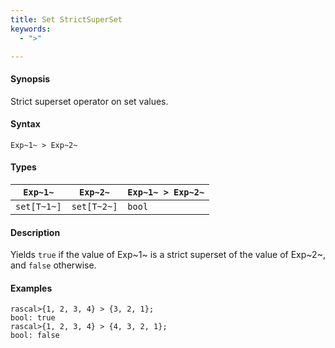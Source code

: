 ```yaml
---
title: Set StrictSuperSet
keywords:
  - ">"

---
```


#### Synopsis

Strict superset operator on set values.

#### Syntax

`Exp~1~ > Exp~2~`

#### Types

| `Exp~1~`    |  `Exp~2~`    | `Exp~1~ > Exp~2~`  |
| --- | --- | --- |
| `set[T~1~]` |  `set[T~2~]` | `bool`               |

#### Description

Yields `true` if the value of Exp~1~ is a strict superset of the value of Exp~2~, and `false` otherwise.

#### Examples

```rascal-shell 
rascal>{1, 2, 3, 4} > {3, 2, 1};
bool: true
rascal>{1, 2, 3, 4} > {4, 3, 2, 1};
bool: false
```

